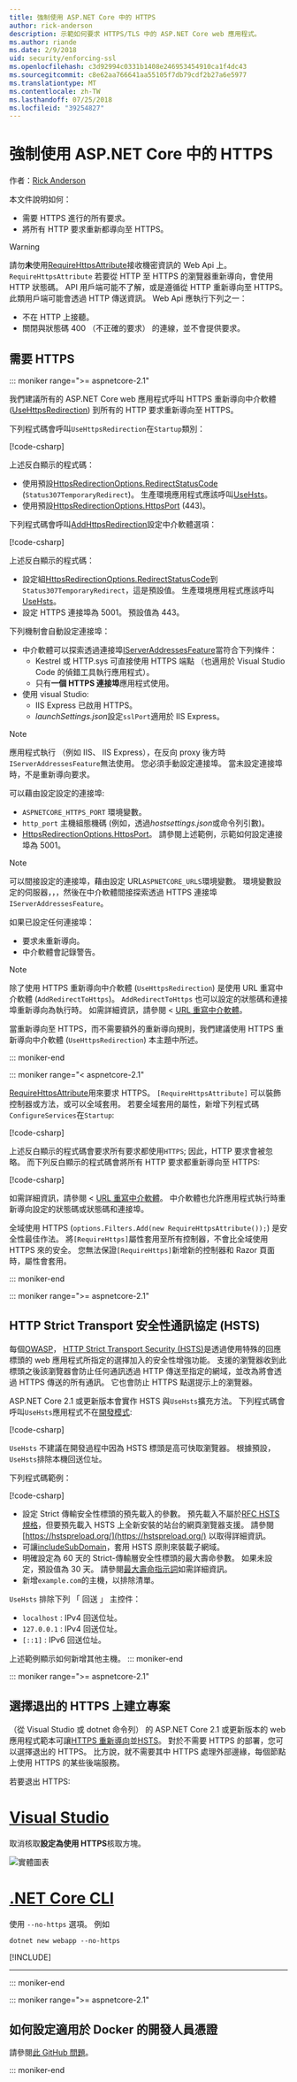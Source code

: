 ```yaml
---
title: 強制使用 ASP.NET Core 中的 HTTPS
author: rick-anderson
description: 示範如何要求 HTTPS/TLS 中的 ASP.NET Core web 應用程式。
ms.author: riande
ms.date: 2/9/2018
uid: security/enforcing-ssl
ms.openlocfilehash: c3d92994c0331b1408e246953454910ca1f4dc43
ms.sourcegitcommit: c8e62aa766641aa55105f7db79cdf2b27a6e5977
ms.translationtype: MT
ms.contentlocale: zh-TW
ms.lasthandoff: 07/25/2018
ms.locfileid: "39254827"
---
```

# <a name="enforce-https-in-aspnet-core"></a>強制使用 ASP.NET Core 中的 HTTPS

作者：[Rick Anderson](https://twitter.com/RickAndMSFT)

本文件說明如何：

* 需要 HTTPS 進行的所有要求。
* 將所有 HTTP 要求重新都導向至 HTTPS。

> [!WARNING]
> 請勿**未**使用[RequireHttpsAttribute](/dotnet/api/microsoft.aspnetcore.mvc.requirehttpsattribute)接收機密資訊的 Web Api 上。 `RequireHttpsAttribute` 若要從 HTTP 至 HTTPS 的瀏覽器重新導向，會使用 HTTP 狀態碼。 API 用戶端可能不了解，或是遵循從 HTTP 重新導向至 HTTPS。 此類用戶端可能會透過 HTTP 傳送資訊。 Web Api 應執行下列之一：
>
> * 不在 HTTP 上接聽。
> * 關閉與狀態碼 400 （不正確的要求） 的連線，並不會提供要求。

<a name="require"></a>
## <a name="require-https"></a>需要 HTTPS

::: moniker range=">= aspnetcore-2.1"

我們建議所有的 ASP.NET Core web 應用程式呼叫 HTTPS 重新導向中介軟體 ([UseHttpsRedirection](/dotnet/api/microsoft.aspnetcore.builder.httpspolicybuilderextensions.usehttpsredirection)) 到所有的 HTTP 要求重新導向至 HTTPS。

下列程式碼會呼叫`UseHttpsRedirection`在`Startup`類別：

[!code-csharp[](enforcing-ssl/sample/Startup.cs?name=snippet1&highlight=13)]

上述反白顯示的程式碼：

* 使用預設[HttpsRedirectionOptions.RedirectStatusCode](/dotnet/api/microsoft.aspnetcore.httpspolicy.httpsredirectionoptions.redirectstatuscode) (`Status307TemporaryRedirect`)。 生產環境應用程式應該呼叫[UseHsts](#hsts)。
* 使用預設[HttpsRedirectionOptions.HttpsPort](/dotnet/api/microsoft.aspnetcore.httpspolicy.httpsredirectionoptions.httpsport) (443)。

下列程式碼會呼叫[AddHttpsRedirection](/dotnet/api/microsoft.aspnetcore.builder.httpsredirectionservicesextensions.addhttpsredirection)設定中介軟體選項：

[!code-csharp[](enforcing-ssl/sample/Startup.cs?name=snippet2&highlight=14-99)]

上述反白顯示的程式碼：

* 設定組[HttpsRedirectionOptions.RedirectStatusCode](/dotnet/api/microsoft.aspnetcore.httpspolicy.httpsredirectionoptions.redirectstatuscode)到`Status307TemporaryRedirect`，這是預設值。 生產環境應用程式應該呼叫[UseHsts](#hsts)。
* 設定 HTTPS 連接埠為 5001。 預設值為 443。

下列機制會自動設定連接埠：

* 中介軟體可以探索透過連接埠[IServerAddressesFeature](/dotnet/api/microsoft.aspnetcore.hosting.server.features.iserveraddressesfeature)當符合下列條件：
  - Kestrel 或 HTTP.sys 可直接使用 HTTPS 端點 （也適用於 Visual Studio Code 的偵錯工具執行應用程式）。
  - 只有**一個 HTTPS 連接埠**應用程式使用。
* 使用 visual Studio:
  - IIS Express 已啟用 HTTPS。
  - *launchSettings.json*設定`sslPort`適用於 IIS Express。

> [!NOTE]
> 應用程式執行 （例如 IIS、 IIS Express），在反向 proxy 後方時`IServerAddressesFeature`無法使用。 您必須手動設定連接埠。 當未設定連接埠時，不是重新導向要求。

可以藉由設定設定的連接埠:

* `ASPNETCORE_HTTPS_PORT` 環境變數。
* `http_port` 主機組態機碼 (例如，透過*hostsettings.json*或命令列引數)。
* [HttpsRedirectionOptions.HttpsPort](/dotnet/api/microsoft.aspnetcore.httpspolicy.httpsredirectionoptions.httpsport)。 請參閱上述範例，示範如何設定連接埠為 5001。

> [!NOTE]
> 可以間接設定的連接埠，藉由設定 URL`ASPNETCORE_URLS`環境變數。 環境變數設定的伺服器，，，然後在中介軟體間接探索透過 HTTPS 連接埠`IServerAddressesFeature`。

如果已設定任何連接埠：

* 要求未重新導向。
* 中介軟體會記錄警告。

> [!NOTE]
> 除了使用 HTTPS 重新導向中介軟體 (`UseHttpsRedirection`) 是使用 URL 重寫中介軟體 (`AddRedirectToHttps`)。 `AddRedirectToHttps` 也可以設定的狀態碼和連接埠重新導向為執行時。 如需詳細資訊，請參閱 < [URL 重寫中介軟體](xref:fundamentals/url-rewriting)。
>
> 當重新導向至 HTTPS，而不需要額外的重新導向規則，我們建議使用 HTTPS 重新導向中介軟體 (`UseHttpsRedirection`) 本主題中所述。

::: moniker-end

::: moniker range="< aspnetcore-2.1"

[RequireHttpsAttribute](/dotnet/api/microsoft.aspnetcore.mvc.requirehttpsattribute)用來要求 HTTPS。 `[RequireHttpsAttribute]` 可以裝飾控制器或方法，或可以全域套用。 若要全域套用的屬性，新增下列程式碼`ConfigureServices`在`Startup`:

[!code-csharp[](~/security/authentication/accconfirm/sample/WebApp1/Startup.cs?name=snippet2&highlight=4-999)]

上述反白顯示的程式碼會要求所有要求都使用`HTTPS`; 因此，HTTP 要求會被忽略。 而下列反白顯示的程式碼會將所有 HTTP 要求都重新導向至 HTTPS:

[!code-csharp[](authentication/accconfirm/sample/WebApp1/Startup.cs?name=snippet_AddRedirectToHttps&highlight=7-999)]

如需詳細資訊，請參閱 < [URL 重寫中介軟體](xref:fundamentals/url-rewriting)。 中介軟體也允許應用程式執行時重新導向設定的狀態碼或狀態碼和連接埠。

全域使用 HTTPS (`options.Filters.Add(new RequireHttpsAttribute());`) 是安全性最佳作法。 將`[RequireHttps]`屬性套用至所有控制器，不會比全域使用 HTTPS 來的安全。 您無法保證`[RequireHttps]`新增新的控制器和 Razor 頁面時，屬性會套用。

::: moniker-end

::: moniker range=">= aspnetcore-2.1"

<a name="hsts"></a>
## <a name="http-strict-transport-security-protocol-hsts"></a>HTTP Strict Transport 安全性通訊協定 (HSTS)

每個[OWASP](https://www.owasp.org/index.php/About_The_Open_Web_Application_Security_Project)， [HTTP Strict Transport Security (HSTS)](https://www.owasp.org/index.php/HTTP_Strict_Transport_Security_Cheat_Sheet)是透過使用特殊的回應標頭的 web 應用程式所指定的選擇加入的安全性增強功能。 支援的瀏覽器收到此標頭之後該瀏覽器會防止任何通訊透過 HTTP 傳送至指定的網域，並改為將會透過 HTTPS 傳送的所有通訊。 它也會防止 HTTPS 點選提示上的瀏覽器。

ASP.NET Core 2.1 或更新版本會實作 HSTS 與`UseHsts`擴充方法。 下列程式碼會呼叫`UseHsts`應用程式不在[開發模式](xref:fundamentals/environments):

[!code-csharp[](enforcing-ssl/sample/Startup.cs?name=snippet1&highlight=10)]

`UseHsts` 不建議在開發過程中因為 HSTS 標頭是高可快取瀏覽器。 根據預設，`UseHsts`排除本機回送位址。

下列程式碼範例：

[!code-csharp[](enforcing-ssl/sample/Startup.cs?name=snippet2&highlight=5-12)]

* 設定 Strict 傳輸安全性標頭的預先載入的參數。 預先載入不屬於[RFC HSTS 規格](https://tools.ietf.org/html/rfc6797)，但要預先載入 HSTS 上全新安裝的站台的網頁瀏覽器支援。 請參閱 [https://hstspreload.org/](https://hstspreload.org/) 以取得詳細資訊。
* 可讓[includeSubDomain](https://tools.ietf.org/html/rfc6797#section-6.1.2)，套用 HSTS 原則來裝載子網域。 
* 明確設定為 60 天的 Strict-傳輸層安全性標頭的最大壽命參數。 如果未設定，預設值為 30 天。 請參閱[最大壽命指示詞](https://tools.ietf.org/html/rfc6797#section-6.1.1)如需詳細資訊。
* 新增`example.com`的主機，以排除清單。

`UseHsts` 排除下列 「 回送 」 主控件：

* `localhost` : IPv4 回送位址。
* `127.0.0.1` : IPv4 回送位址。
* `[::1]` : IPv6 回送位址。

上述範例顯示如何新增其他主機。
::: moniker-end

::: moniker range=">= aspnetcore-2.1"

<a name="https"></a>
## <a name="opt-out-of-https-on-project-creation"></a>選擇退出的 HTTPS 上建立專案

（從 Visual Studio 或 dotnet 命令列） 的 ASP.NET Core 2.1 或更新版本的 web 應用程式範本可讓[HTTPS 重新導向](#require)並[HSTS](#hsts)。 對於不需要 HTTPS 的部署，您可以選擇退出的 HTTPS。 比方說，就不需要其中 HTTPS 處理外部邊緣，每個節點上使用 HTTPS 的某些後端服務。

若要退出 HTTPS:

# <a name="visual-studiotabvisual-studio"></a>[Visual Studio](#tab/visual-studio) 

取消核取**設定為使用 HTTPS**核取方塊。

![實體圖表](enforcing-ssl/_static/out.png)

#   <a name="net-core-clitabnetcore-cli"></a>[.NET Core CLI](#tab/netcore-cli) 

使用 `--no-https` 選項。 例如

```console
dotnet new webapp --no-https
```

[!INCLUDE[](~/includes/webapp-alias-notice.md)]

---

::: moniker-end

::: moniker range=">= aspnetcore-2.1"

## <a name="how-to-setup-a-developer-certificate-for-docker"></a>如何設定適用於 Docker 的開發人員憑證

請參閱[此 GitHub 問題](https://github.com/aspnet/Docs/issues/6199)。

::: moniker-end
